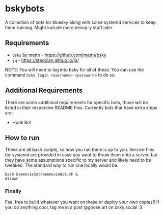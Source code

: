 # bskybots
A collection of bots for bluesky along with some systemd services to keep them running. Might include more devop-y stuff later

## Requirements

- `bsky` by mattn - https://github.com/mattn/bsky
- `jq` - https://stedolan.github.io/jq/

NOTE: You will need to log into bsky for all of these. You can use the command `bsky login <username> <password>` to do so.

## Additional Requirements
There are some additional requirements for specific bots, those will be listed in their respective README files. Currently bots that have extra steps are: 
- Honk Bot

## How to run
These are all bash scripts, so how you run them is up to you. Service files for _systemd_ are provided in case you want to throw them onto a server, but they have some assumptions specific to my server and likely need to be tweaked. The standard way to run one locally would be: 

```{bash}
bash beemoviebot/beemoviebot.sh &
disown
```

### Finally
Feel free to build whatever you want on these or deploy your own copies!!
If you do anything cool, tag me in a post @goose.art on bsky.social :3

